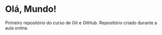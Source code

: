 # Olá, Mundo!
Primeiro repositório do curso de Git e GitHub.
Repositório criado durante a aula online.